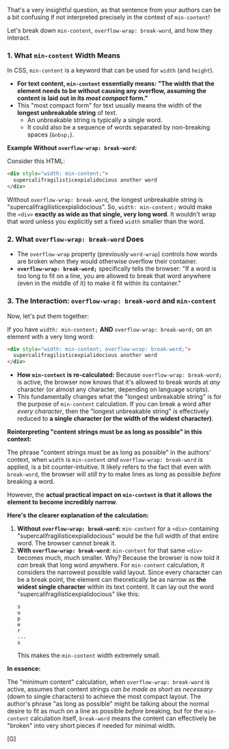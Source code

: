 That's a very insightful question, as that sentence from your authors can be a bit confusing if not interpreted precisely in the context of `min-content`\!

Let's break down `min-content`, `overflow-wrap: break-word`, and how they interact.

### 1\. What `min-content` Width Means

In CSS, `min-content` is a keyword that can be used for `width` (and `height`).

  * **For text content, `min-content` essentially means: "The width that the element needs to be without causing any overflow, assuming the content is laid out in its *most compact* form."**
  * This "most compact form" for text usually means the width of the **longest unbreakable string** of text.
      * An unbreakable string is typically a single word.
      * It could also be a sequence of words separated by non-breaking spaces (`&nbsp;`).

**Example Without `overflow-wrap: break-word`:**

Consider this HTML:

```html
<div style="width: min-content;">
  supercalifragilisticexpialidocious another word
</div>
```

Without `overflow-wrap: break-word`, the longest unbreakable string is "supercalifragilisticexpialidocious". So, `width: min-content;` would make the `<div>` **exactly as wide as that single, very long word**. It wouldn't wrap that word unless you explicitly set a fixed `width` smaller than the word.

### 2\. What `overflow-wrap: break-word` Does

  * The `overflow-wrap` property (previously `word-wrap`) controls how words are broken when they would otherwise overflow their container.
  * **`overflow-wrap: break-word;`** specifically tells the browser: "If a word is too long to fit on a line, you are allowed to break that word anywhere (even in the middle of it) to make it fit within its container."

### 3\. The Interaction: `overflow-wrap: break-word` and `min-content`

Now, let's put them together:

If you have `width: min-content;` **AND** `overflow-wrap: break-word;` on an element with a very long word:

```html
<div style="width: min-content; overflow-wrap: break-word;">
  supercalifragilisticexpialidocious another word
</div>
```

  * **How `min-content` is re-calculated:** Because `overflow-wrap: break-word;` is active, the browser now knows that it's allowed to break words at *any* character (or almost any character, depending on language scripts).
  * This fundamentally changes what the "longest unbreakable string" is for the purpose of `min-content` calculation. If you can break a word after *every character*, then the "longest unbreakable string" is effectively reduced to **a single character (or the width of the widest character)**.

**Reinterpreting "content strings must be as long as possible" in this context:**

The phrase "content strings must be as long as possible" in the authors' context, when `width` is `min-content` *and* `overflow-wrap: break-word` is applied, is a bit counter-intuitive. It likely refers to the fact that even with `break-word`, the browser will *still try* to make lines as long as possible *before* breaking a word.

However, the **actual practical impact on `min-content` is that it allows the element to become incredibly narrow.**

**Here's the clearer explanation of the calculation:**

1.  **Without `overflow-wrap: break-word`:** `min-content` for a `<div>` containing "supercalifragilisticexpialidocious" would be the full width of that entire word. The browser cannot break it.
2.  **With `overflow-wrap: break-word`:** `min-content` for that same `<div>` becomes much, much smaller. Why? Because the browser is now told it *can* break that long word anywhere. For `min-content` calculation, it considers the narrowest possible valid layout. Since every character can be a break point, the element can theoretically be as narrow as **the widest single character** within its text content. It can lay out the word "supercalifragilisticexpialidocious" like this:
    ```
    s
    u
    p
    e
    r
    ...
    s
    ```
    This makes the `min-content` width extremely small.

**In essence:**

The "minimum content" calculation, when `overflow-wrap: break-word` is active, assumes that content strings *can be made as short as necessary* (down to single characters) to achieve the most compact layout. The author's phrase "as long as possible" might be talking about the normal desire to fit as much on a line as possible *before* breaking, but for the `min-content` calculation itself, `break-word` means the content can effectively be "broken" into very short pieces if needed for minimal width.

[G]
